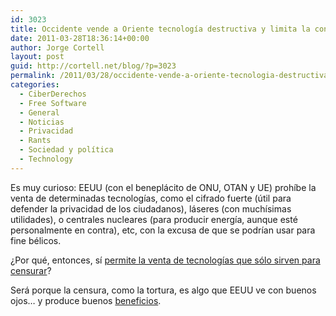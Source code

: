 ```yaml
---
id: 3023
title: Occidente vende a Oriente tecnología destructiva y limita la constructiva
date: 2011-03-28T18:36:14+00:00
author: Jorge Cortell
layout: post
guid: http://cortell.net/blog/?p=3023
permalink: /2011/03/28/occidente-vende-a-oriente-tecnologia-destructiva-y-limita-la-constructiva/
categories:
  - CiberDerechos
  - Free Software
  - General
  - Noticias
  - Privacidad
  - Rants
  - Sociedad y polí­tica
  - Technology
---
```

Es muy curioso: EEUU (con el beneplácito de ONU, OTAN y UE) prohíbe la venta de determinadas tecnologías, como el cifrado fuerte (útil para defender la privacidad de los ciudadanos), láseres (con muchísimas utilidades), o centrales nucleares (para producir energía, aunque esté personalmente en contra), etc, con la excusa de que se podrían usar para fine bélicos.
  
¿Por qué, entonces, sí [permite la venta de tecnologías que sólo sirven para censurar](http://opennet.net/west-censoring-east-the-use-western-technologies-middle-east-censors-2010-2011)?
  
Será porque la censura, como la tortura, es algo que EEUU ve con buenos ojos&#8230; y produce buenos [beneficios](http://english.aljazeera.net/indepth/opinion/2011/03/2011329113450125509.html).